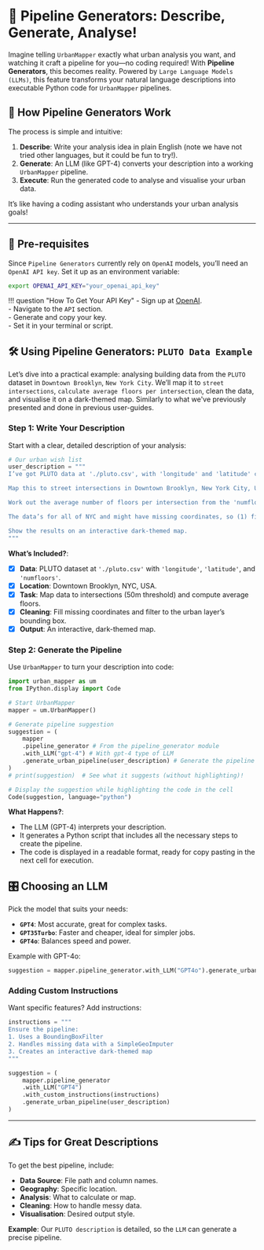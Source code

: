 # 🌇 Pipeline Generators: Describe, Generate, Analyse!

Imagine telling `UrbanMapper` exactly what urban analysis you want, and watching it craft a pipeline for you—no coding required! 
With **Pipeline Generators**, this becomes reality. Powered by `Large Language Models (LLMs)`, this feature transforms 
your natural language descriptions into executable Python code for `UrbanMapper` pipelines.

## 🤖 How Pipeline Generators Work

The process is simple and intuitive:

1. **Describe**: Write your analysis idea in plain English (note we have not tried other languages, but it could be fun to try!).
2. **Generate**: An LLM (like GPT-4) converts your description into a working `UrbanMapper` pipeline.  
3. **Execute**: Run the generated code to analyse and visualise your urban data.  

It’s like having a coding assistant who understands your urban analysis goals!

---

## 🤑 Pre-requisites

Since `Pipeline Generators` currently rely on `OpenAI` models, you’ll need an `OpenAI API key`. Set it up as an environment variable:

```bash
export OPENAI_API_KEY="your_openai_api_key"
```

!!! question "How To Get Your API Key"
    - Sign up at [OpenAI](https://platform.openai.com/api-keys).  
    - Navigate to the `API` section.  
    - Generate and copy your key.  
    - Set it in your terminal or script.

## 🛠️ Using Pipeline Generators: `PLUTO Data Example`

Let’s dive into a practical example: analysing building data from the `PLUTO` dataset in `Downtown Brooklyn`, `New York City`. 
We’ll map it to `street intersections`, `calculate average floors per intersection`, clean the data, and visualise it 
on a dark-themed map. Similarly to what we've previously presented and done in previous user-guides.

### Step 1: Write Your Description

Start with a clear, detailed description of your analysis:

```python
# Our urban wish list
user_description = """
I’ve got PLUTO data at './pluto.csv', with 'longitude' and 'latitude' columns.

Map this to street intersections in Downtown Brooklyn, New York City, USA, using a 50-metre threshold.

Work out the average number of floors per intersection from the 'numfloors' column.

The data’s for all of NYC and might have missing coordinates, so (1) fill in the gaps and (2) filter it to the urban layer’s bounding box.

Show the results on an interactive dark-themed map.
"""
```

**What’s Included?**:

  - [x] **Data**: PLUTO dataset at `'./pluto.csv'` with `'longitude'`, `'latitude'`, and `'numfloors'`.  
  - [x] **Location**: Downtown Brooklyn, NYC, USA.  
  - [x] **Task**: Map data to intersections (50m threshold) and compute average floors.  
  - [x] **Cleaning**: Fill missing coordinates and filter to the urban layer’s bounding box.  
  - [x] **Output**: An interactive, dark-themed map.

### Step 2: Generate the Pipeline

Use `UrbanMapper` to turn your description into code:

```python
import urban_mapper as um
from IPython.display import Code

# Start UrbanMapper
mapper = um.UrbanMapper()

# Generate pipeline suggestion
suggestion = (
    mapper
    .pipeline_generator # From the pipeline_generator module
    .with_LLM("gpt-4") # With gpt-4 type of LLM
    .generate_urban_pipeline(user_description) # Generate the pipeline based on the user description previously instantiated
)
# print(suggestion)  # See what it suggests (without highlighting)!

# Display the suggestion while highlighting the code in the cell
Code(suggestion, language="python")
```

**What Happens?**:

  - The LLM (GPT-4) interprets your description.
  - It generates a Python script that includes all the necessary steps to create the pipeline.
  - The code is displayed in a readable format, ready for copy pasting in the next cell for execution.

## 🎛️ Choosing an LLM

Pick the model that suits your needs:

  - **`GPT4`**: Most accurate, great for complex tasks.  
  - **`GPT35Turbo`**: Faster and cheaper, ideal for simpler jobs.  
  - **`GPT4o`**: Balances speed and power.  

Example with GPT-4o:

```python
suggestion = mapper.pipeline_generator.with_LLM("GPT4o").generate_urban_pipeline(user_description)
```

### Adding Custom Instructions

Want specific features? Add instructions:

```python
instructions = """
Ensure the pipeline:
1. Uses a BoundingBoxFilter
2. Handles missing data with a SimpleGeoImputer
3. Creates an interactive dark-themed map
"""

suggestion = (
    mapper.pipeline_generator
    .with_LLM("GPT4")
    .with_custom_instructions(instructions)
    .generate_urban_pipeline(user_description)
)
```

---

## ✍️ Tips for Great Descriptions

To get the best pipeline, include:  
- **Data Source**: File path and column names.  
- **Geography**: Specific location.  
- **Analysis**: What to calculate or map.  
- **Cleaning**: How to handle messy data.  
- **Visualisation**: Desired output style.  

**Example**: Our `PLUTO description` is detailed, so the `LLM` can generate a precise pipeline.
